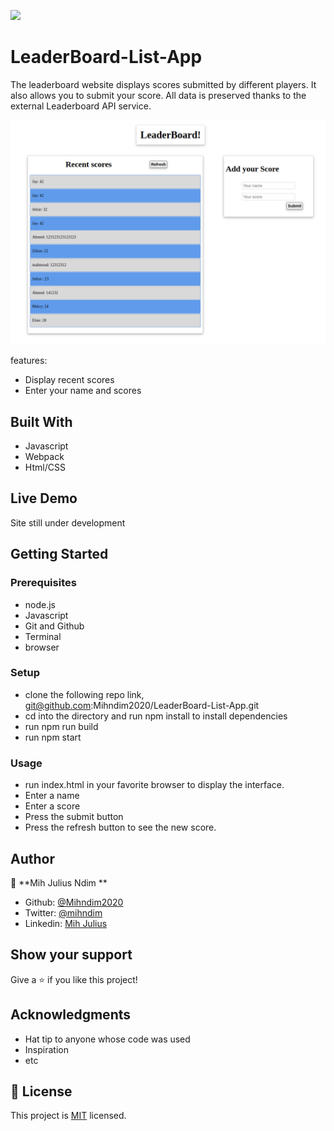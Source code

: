 ![](https://img.shields.io/badge/Microverse-blueviolet)

# LeaderBoard-List-App
The leaderboard website displays scores submitted by different players. It also allows you to submit your score. All data is preserved thanks to the external Leaderboard API service.

![screenshot](images/leader3.png)

features:
- Display recent scores
- Enter your name and scores

## Built With

- Javascript
- Webpack
- Html/CSS

## Live Demo

Site still under development


## Getting Started


### Prerequisites

- node.js
- Javascript
- Git and Github
- Terminal
- browser

### Setup

- clone the following repo link, git@github.com:Mihndim2020/LeaderBoard-List-App.git
- cd into the directory and run npm install to install dependencies
- run npm run build
- run npm start

### Usage

- run index.html in your favorite browser to display the interface.
- Enter a name
- Enter a score
- Press the submit button 
- Press the refresh button to see the new score.

## Author

👤 **Mih Julius Ndim **

- Github: [@Mihndim2020](https://github.com/Mihndim2020)
- Twitter: [@mihndim](https://github.com/mih-julius) 
- Linkedin: [Mih Julius](https://www.linkedin.com/mih-julius)

## Show your support

Give a ⭐️ if you like this project!

## Acknowledgments

- Hat tip to anyone whose code was used
- Inspiration
- etc

## 📝 License

This project is [MIT](./LICENSE) licensed.
